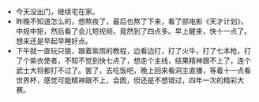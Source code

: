 - 今天没出门，继续宅在家。
- 昨晚不知道怎么的，想熬夜了，最后也熬了下来，看了部电影《天才计划》，中规中矩，然后看了会儿短视频，竟然到了四点多。早上醒来，快十一点了。想来还是早起早睡好点。
- 下午就一直玩只狼，跟着紫雨的教程，边看边打，打了火牛，打了七本枪，打了个紫衣使者，不知不觉到快七点了，想走个主线，结果精神跟不上了，连个武士大将都打不过了。罢了，去吃饭吧，晚上回来看洞主直播，等着十一点看世界杯，感觉可能精神跟不上，会困，但还是不想错过，四年一次的精彩大赛。